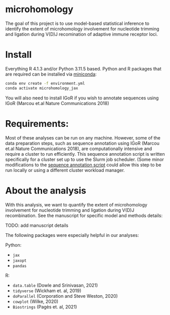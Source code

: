 # microhomology
The goal of this project is to use model-based statistical inference to identify the extent of microhomology involvement for nucleotide trimming and ligation during V(D)J recomination of adaptive immune receptor loci.

# Install
Everything R 4.1.3 and/or Python 3.11.5 based. Python and R packages that are required can be installed via [miniconda](https://docs.conda.io/en/latest/miniconda.html): 

```bash 
conda env create -f environment.yml
conda activate microhomology_jax
```

You will also need to install IGoR if you wish to annotate sequences using IGoR (Marcou et.al Nature Communications 2018)


# Requirements: 
Most of these analyses can be run on any machine.
However, some of the data preparation steps, such as sequence annotation using IGoR (Marcou et.al Nature Communications 2018), are computationally intensive and require a cluster to run efficiently.
This sequence annotation script is written specifically for a cluster set up to use the Slurm job scheduler. 
(Some minor modifications to the [sequence annotation script](scripts/annotate_with_igor.sh) could allow this step to be run locally or using a different cluster workload manager. 


# About the analysis

With this analysis, we want to quantify the extent of microhomology involvement for nucleotide trimming and ligation during V(D)J recombination.
See the manuscript for specific model and methods details: 

TODO: add manuscript details

The following packages were especially helpful in our analyses:

Python:

* `jax`
* `jaxopt`
* `pandas`

R:

- `data.table` (Dowle and Srinivasan, 2021)
- `tidyverse` (Wickham et. al, 2019) 
- `doParallel` (Corporation and Steve Weston, 2020)
- `cowplot` (Wilke, 2020)
- `Biostrings` (Pagès et. al, 2021)

